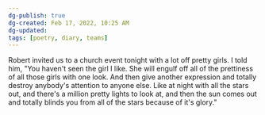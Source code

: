 ```yaml
---
dg-publish: true
dg-created: Feb 17, 2022, 10:25 AM
dg-updated:
tags: [poetry, diary, teams]
---
```


Robert invited us to a church event tonight with a lot off pretty girls. I told him, "You haven't seen the girl I like. She will engulf off all of the prettiness of all those girls with one look. And then give another expression and totally destroy anybody's attention to anyone else. Like at night with all the stars out, and there's a million pretty lights to look at, and then the sun comes out and totally blinds you from all of the stars because of it's glory."